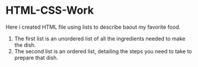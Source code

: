 # HTML-CSS-Work

Here i created HTML file using lists to describe baout my favorite food.
1. The first list is an unordered list of all the ingredients needed to make the dish.
2. The second list is an ordered list, detailing the steps you need to take to prepare that dish.
